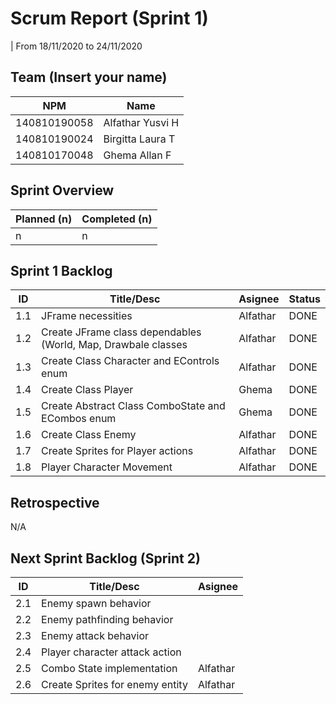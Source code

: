 # Scrum Report (Sprint 1)
| From 18/11/2020 to 24/11/2020

## Team (Insert your name)
| NPM           | Name        |
| ------------- |-------------|
| 140810190058  | Alfathar Yusvi H |
| 140810190024  | Birgitta Laura T |
| 140810170048  | Ghema Allan F    |

## Sprint Overview
| Planned (n)   | Completed (n) |
| ------------- |-------------- |
| n             | n             |

## Sprint 1 Backlog

| ID  | Title/Desc | Asignee | Status |
| --- | ---------- | ------- | ------ |
| 1.1 | JFrame necessities | Alfathar | DONE |
| 1.2 | Create JFrame class dependables (World, Map, Drawbale classes | Alfathar | DONE |
| 1.3 | Create Class Character and EControls enum |Alfathar | DONE |
| 1.4 | Create Class Player |Ghema | DONE |
| 1.5 | Create Abstract Class ComboState and ECombos enum |Ghema | DONE |
| 1.6 | Create Class Enemy |Alfathar |DONE |
| 1.7 | Create Sprites for Player actions |Alfathar | DONE |
| 1.8 | Player Character Movement |Alfathar | DONE |

## Retrospective 

N/A

## Next Sprint Backlog (Sprint 2)
| ID  | Title/Desc | Asignee | 
| --- | ---------- | ------- | 
| 2.1 | Enemy spawn behavior | |
| 2.2 | Enemy pathfinding behavior | |
| 2.3 | Enemy attack behavior | |
| 2.4 | Player character attack action | |
| 2.5 | Combo State implementation |Alfathar |
| 2.6 | Create Sprites for enemy entity |Alfathar |
